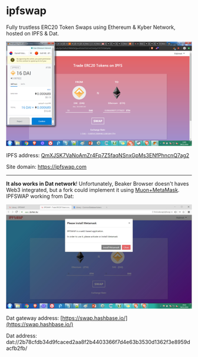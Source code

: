 # ipfswap

Fully trustless ERC20 Token Swaps using Ethereum &amp; Kyber Network, hosted on IPFS & Dat.

<img src="images/screenshots/default.png"/>

IPFS address: [QmXJSK7VaNoAmZr4Fp7Z5faqNSnxGpMs3ENfPhncnQ7ag2](https://gateway.pinata.cloud/ipfs/QmXJSK7VaNoAmZr4Fp7Z5faqNSnxGpMs3ENfPhncnQ7ag2/)

Site domain: https://ipfswap.com

----

**It also works in Dat network**! Unfortunately, Beaker Browser doesn't haves Web3 integrated, but a fork could implement it using [Muon+MetaMask](https://github.com/SwapyNetwork/electron-metamask-boilerplate). IPFSWAP working from Dat:

![](images/screenshots/dat.jpg)

Dat gateway address: [https://swap.hashbase.io/](https://swap.hashbase.io/)

Dat address: dat://2b78cfdb34d9fcaced2aa8f2b4403366f7d4e63b3530d1362f3e8959dacfb2fb/



